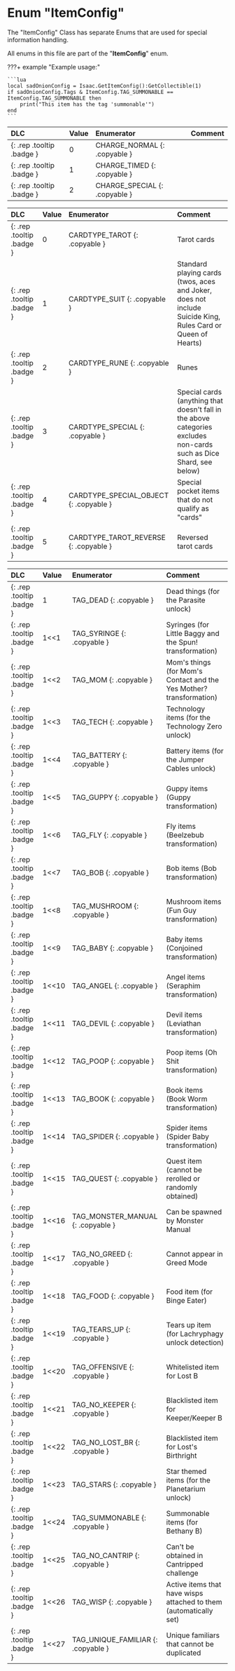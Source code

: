 # Enum "ItemConfig"

The "ItemConfig" Class has separate Enums that are used for special information handling.

All enums in this file are part of the "**ItemConfig**" enum.

???+ example "Example usage:"

    ```lua
    local sadOnionConfig = Isaac.GetItemConfig():GetCollectible(1)
    if sadOnionConfig.Tags & ItemConfig.TAG_SUMMONABLE == ItemConfig.TAG_SUMMONABLE then
        print("This item has the tag 'summonable'")
    end
    ``` 

|DLC|Value|Enumerator|Comment|
|:--|:--|:--|:--|
|[ ](#){: .rep .tooltip .badge }|0 |CHARGE_NORMAL {: .copyable } |  | 
|[ ](#){: .rep .tooltip .badge }|1 |CHARGE_TIMED {: .copyable } |  | 
|[ ](#){: .rep .tooltip .badge }|2 |CHARGE_SPECIAL {: .copyable } |  | 

|DLC|Value|Enumerator|Comment|
|:--|:--|:--|:--|
|[ ](#){: .rep .tooltip .badge }|0 |CARDTYPE_TAROT {: .copyable } | Tarot cards | 
|[ ](#){: .rep .tooltip .badge }|1 |CARDTYPE_SUIT {: .copyable } | Standard playing cards (twos, aces and Joker, does not include Suicide King, Rules Card or Queen of Hearts) | 
|[ ](#){: .rep .tooltip .badge }|2 |CARDTYPE_RUNE {: .copyable } | Runes | 
|[ ](#){: .rep .tooltip .badge }|3 |CARDTYPE_SPECIAL {: .copyable } | Special cards (anything that doesn't fall in the above categories excludes non-cards such as Dice Shard, see below) | 
|[ ](#){: .rep .tooltip .badge }|4 |CARDTYPE_SPECIAL_OBJECT {: .copyable } | Special pocket items that do not qualify as "cards" | 
|[ ](#){: .rep .tooltip .badge }|5 |CARDTYPE_TAROT_REVERSE {: .copyable } | Reversed tarot cards | 

|DLC|Value|Enumerator|Comment|
|:--|:--|:--|:--|
|[ ](#){: .rep .tooltip .badge }|1 |TAG_DEAD {: .copyable } | Dead things (for the Parasite unlock) | 
|[ ](#){: .rep .tooltip .badge }|1<<1 |TAG_SYRINGE {: .copyable } | Syringes (for Little Baggy and the Spun! transformation) | 
|[ ](#){: .rep .tooltip .badge }|1<<2 |TAG_MOM {: .copyable } | Mom's things (for Mom's Contact and the Yes Mother? transformation) | 
|[ ](#){: .rep .tooltip .badge }|1<<3 |TAG_TECH {: .copyable } | Technology items (for the Technology Zero unlock) | 
|[ ](#){: .rep .tooltip .badge }|1<<4 |TAG_BATTERY {: .copyable } | Battery items (for the Jumper Cables unlock) | 
|[ ](#){: .rep .tooltip .badge }|1<<5 |TAG_GUPPY {: .copyable } | Guppy items (Guppy transformation) | 
|[ ](#){: .rep .tooltip .badge }|1<<6 |TAG_FLY {: .copyable } | Fly items (Beelzebub transformation) | 
|[ ](#){: .rep .tooltip .badge }|1<<7 |TAG_BOB {: .copyable } | Bob items (Bob transformation) | 
|[ ](#){: .rep .tooltip .badge }|1<<8 |TAG_MUSHROOM {: .copyable } | Mushroom items (Fun Guy transformation) | 
|[ ](#){: .rep .tooltip .badge }|1<<9 |TAG_BABY {: .copyable } | Baby items (Conjoined transformation) | 
|[ ](#){: .rep .tooltip .badge }|1<<10 |TAG_ANGEL {: .copyable } | Angel items (Seraphim transformation) | 
|[ ](#){: .rep .tooltip .badge }|1<<11 |TAG_DEVIL {: .copyable } | Devil items (Leviathan transformation) | 
|[ ](#){: .rep .tooltip .badge }|1<<12 |TAG_POOP {: .copyable } | Poop items (Oh Shit transformation) | 
|[ ](#){: .rep .tooltip .badge }|1<<13 |TAG_BOOK {: .copyable } | Book items (Book Worm transformation) | 
|[ ](#){: .rep .tooltip .badge }|1<<14 |TAG_SPIDER {: .copyable } | Spider items (Spider Baby transformation) | 
|[ ](#){: .rep .tooltip .badge }|1<<15 |TAG_QUEST {: .copyable } | Quest item (cannot be rerolled or randomly obtained) | 
|[ ](#){: .rep .tooltip .badge }|1<<16 |TAG_MONSTER_MANUAL {: .copyable } | Can be spawned by Monster Manual | 
|[ ](#){: .rep .tooltip .badge }|1<<17 |TAG_NO_GREED {: .copyable } | Cannot appear in Greed Mode | 
|[ ](#){: .rep .tooltip .badge }|1<<18 |TAG_FOOD {: .copyable } | Food item (for Binge Eater) | 
|[ ](#){: .rep .tooltip .badge }|1<<19 |TAG_TEARS_UP {: .copyable } | Tears up item (for Lachryphagy unlock detection) | 
|[ ](#){: .rep .tooltip .badge }|1<<20 |TAG_OFFENSIVE {: .copyable } | Whitelisted item for Lost B | 
|[ ](#){: .rep .tooltip .badge }|1<<21 |TAG_NO_KEEPER {: .copyable } | Blacklisted item for Keeper/Keeper B | 
|[ ](#){: .rep .tooltip .badge }|1<<22 |TAG_NO_LOST_BR {: .copyable } | Blacklisted item for Lost's Birthright | 
|[ ](#){: .rep .tooltip .badge }|1<<23 |TAG_STARS {: .copyable } | Star themed items (for the Planetarium unlock) | 
|[ ](#){: .rep .tooltip .badge }|1<<24 |TAG_SUMMONABLE {: .copyable } | Summonable items (for Bethany B) | 
|[ ](#){: .rep .tooltip .badge }|1<<25 |TAG_NO_CANTRIP {: .copyable } | Can't be obtained in Cantripped challenge | 
|[ ](#){: .rep .tooltip .badge }|1<<26 |TAG_WISP {: .copyable } | Active items that have wisps attached to them (automatically set) | 
|[ ](#){: .rep .tooltip .badge }|1<<27 |TAG_UNIQUE_FAMILIAR {: .copyable } | Unique familiars that cannot be duplicated |